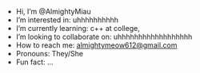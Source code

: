 - Hi, I’m @AlmightyMiau
- I’m interested in: uhhhhhhhhhh
- I’m currently learning: c++ at college, 
- I’m looking to collaborate on: uhhhhhhhhhhhhhhhhhh
- How to reach me: almightymeow612@gmail.com
- Pronouns: They/She
- Fun fact: ...

<!---
AlmightyMiau/AlmightyMiau is a ✨ special ✨ repository because its `README.md` (this file) appears on your GitHub profile.
You can click the Preview link to take a look at your changes.
--->
